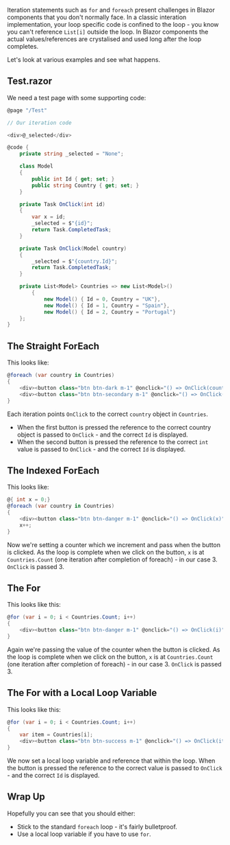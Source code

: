Iteration statements such as `for` and `foreach` present challenges in Blazor components that you don't normally face.  In a classic interation implementation, your loop specific code is confined to the loop - you know you can't reference `List[i]` outside the loop.  In Blazor components the actual values/references are crystalised and used long after the loop completes.

Let's look at various examples and see what happens.

## Test.razor

We need a test page with some supporting code:

```csharp
@page "/Test"

// Our iteration code

<div>@_selected</div>

@code {
    private string _selected = "None";

    class Model
    {
        public int Id { get; set; }
        public string Country { get; set; }
    }

    private Task OnClick(int id)
    {
        var x = id;
        _selected = $"{id}";
        return Task.CompletedTask;
    }

    private Task OnClick(Model country)
    {
        _selected = $"{country.Id}";
        return Task.CompletedTask;
    }

    private List<Model> Countries => new List<Model>()
        {
            new Model() { Id = 0, Country = "UK"},
            new Model() { Id = 1, Country = "Spain"},
            new Model() { Id = 2, Country = "Portugal"}
    };
}
```

## The Straight ForEach

This looks like:
 
```csharp
@foreach (var country in Countries)
{
    <div><button class="btn btn-dark m-1" @onclick="() => OnClick(country)">Edit</button>@country.Country</div>
    <div><button class="btn btn-secondary m-1" @onclick="() => OnClick(country.Id)">Edit</button>@country.Country</div>
}
```

Each iteration points `OnClick` to the correct `country` object in `Countries`.

 - When the first button is pressed the reference to the correct country object is passed to `OnClick` - and the correct `Id` is displayed.
 - When the second button is pressed the reference to the correct `int` value is passed to `OnClick` - and the correct `Id` is displayed.

## The Indexed ForEach

This looks like:
 
```csharp
@{ int x = 0;}
@foreach (var country in Countries)
{
    <div><button class="btn btn-danger m-1" @onclick="() => OnClick(x)">Edit</button>@country.Country</div>
    x++;
}
```

Now we're setting a counter which we increment and pass when the button is clicked.  As the loop is complete when we click on the button, `x` is at `Countries.Count` (one iteration after completion of foreach) - in our case 3. `OnClick` is passed 3.

## The For

This looks like this:
 
```csharp
@for (var i = 0; i < Countries.Count; i++)
{
    <div><button class="btn btn-danger m-1" @onclick="() => OnClick(i)">Edit</button> @Countries[i].Country</div>
}
```

Again we're passing the value of the counter when the button is clicked.  As the loop is complete when we click on the button, `x` is at `Countries.Count` (one iteration after completion of foreach) - in our case 3. `OnClick` is passed 3.

## The For with a Local Loop Variable

This looks like this:
 
```csharp
@for (var i = 0; i < Countries.Count; i++)
{
    var item = Countries[i];
    <div><button class="btn btn-success m-1" @onclick="() => OnClick(item.Id)">Edit</button> @item.Country</div>
}
```

We now set a local loop variable and reference that within the loop.    When the button is pressed the reference to the correct value is passed to `OnClick` - and the correct `Id` is displayed.  

## Wrap Up

Hopefully you can see that you should either:
 - Stick to the standard `foreach` loop - it's fairly bulletproof.
 - Use a local loop variable if you have to use `for`.

